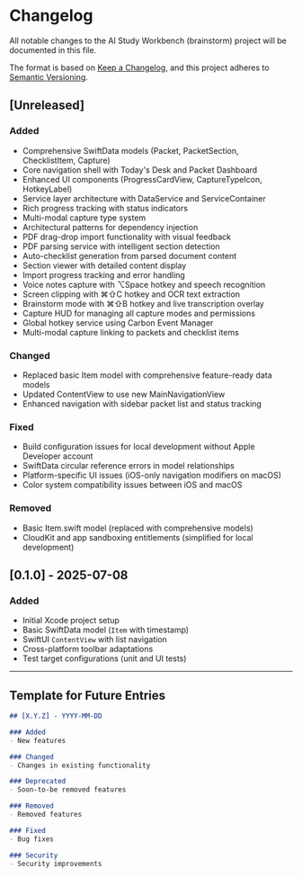 # Changelog

All notable changes to the AI Study Workbench (brainstorm) project will be documented in this file.

The format is based on [Keep a Changelog](https://keepachangelog.com/en/1.0.0/),
and this project adheres to [Semantic Versioning](https://semver.org/spec/v2.0.0.html).

## [Unreleased]

### Added
- Comprehensive SwiftData models (Packet, PacketSection, ChecklistItem, Capture)
- Core navigation shell with Today's Desk and Packet Dashboard
- Enhanced UI components (ProgressCardView, CaptureTypeIcon, HotkeyLabel)
- Service layer architecture with DataService and ServiceContainer
- Rich progress tracking with status indicators
- Multi-modal capture type system
- Architectural patterns for dependency injection
- PDF drag-drop import functionality with visual feedback
- PDF parsing service with intelligent section detection
- Auto-checklist generation from parsed document content
- Section viewer with detailed content display
- Import progress tracking and error handling
- Voice notes capture with ⌥Space hotkey and speech recognition
- Screen clipping with ⌘⇧C hotkey and OCR text extraction
- Brainstorm mode with ⌘⇧B hotkey and live transcription overlay
- Capture HUD for managing all capture modes and permissions
- Global hotkey service using Carbon Event Manager
- Multi-modal capture linking to packets and checklist items

### Changed
- Replaced basic Item model with comprehensive feature-ready data models
- Updated ContentView to use new MainNavigationView
- Enhanced navigation with sidebar packet list and status tracking

### Fixed
- Build configuration issues for local development without Apple Developer account
- SwiftData circular reference errors in model relationships
- Platform-specific UI issues (iOS-only navigation modifiers on macOS)
- Color system compatibility issues between iOS and macOS

### Removed
- Basic Item.swift model (replaced with comprehensive models)
- CloudKit and app sandboxing entitlements (simplified for local development)

## [0.1.0] - 2025-07-08

### Added
- Initial Xcode project setup
- Basic SwiftData model (`Item` with timestamp)
- SwiftUI `ContentView` with list navigation
- Cross-platform toolbar adaptations
- Test target configurations (unit and UI tests)

---

## Template for Future Entries

```markdown
## [X.Y.Z] - YYYY-MM-DD

### Added
- New features

### Changed
- Changes in existing functionality

### Deprecated
- Soon-to-be removed features

### Removed
- Removed features

### Fixed
- Bug fixes

### Security
- Security improvements
```